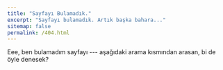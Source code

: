 ```yaml
---
title: "Sayfayı Bulamadık."
excerpt: "Sayfayı bulamadık. Artık başka bahara..."
sitemap: false
permalink: /404.html
---
```


Eee, ben bulamadım sayfayı --- aşağıdaki arama kısmından arasan, bi de öyle denesek?

<script type="text/javascript">
  var GOOG_FIXURL_LANG = 'en';
  var GOOG_FIXURL_SITE = '{{ site.url }}'
</script>
<script type="text/javascript"
  src="//linkhelp.clients.google.com/tbproxy/lh/wm/fixurl.js">
</script>
